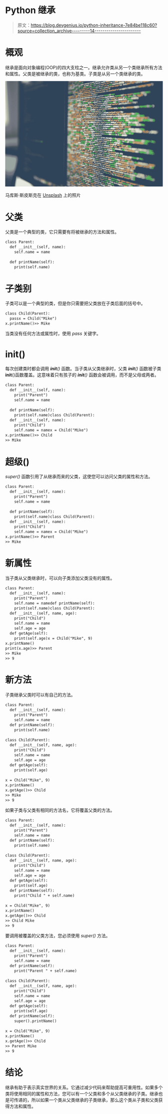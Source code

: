 # Python 继承

> 原文：<https://blog.devgenius.io/python-inheritance-7e84be118c60?source=collection_archive---------14----------------------->

# 概观

继承是面向对象编程(OOP)的四大支柱之一。继承允许类从另一个类继承所有方法和属性。父类是被继承的类，也称为基类。子类是从另一个类继承的类。

![](img/bfddb7820b4821d68738e80b9d544316.png)

马库斯·斯皮斯克在 [Unsplash](https://unsplash.com?utm_source=medium&utm_medium=referral) 上的照片

# 父类

父类是一个典型的类，它只需要有将被继承的方法和属性。

```
class Parent:
  def __init__(self, name):
    self.name = name

  def printName(self):
    print(self.name)
```

# 子类别

子类可以是一个典型的类，但是你只需要把父类放在子类后面的括号中。

```
class Child(Parent):
  passx = Child("Mike")
x.printName()>> Mike
```

当类没有任何方法或属性时，使用 *pass* 关键字。

# __init__()

每次创建类时都会调用 *__init__()* 函数。当子类从父类继承时，父类 *__init__()* 函数被子类 __init__()函数覆盖。这意味着只有孩子的 *__init__()* 函数会被调用，而不是父母或两者。

```
class Parent:
  def __init__(self, name):
    print("Parent")
    self.name = name

  def printName(self):
    print(self.name)class Child(Parent):
  def __init__(self, name):
    print("Child")
    self.name = namex = Child("Mike")
x.printName()>> Child
>> Mike
```

# 超级()

*super()* 函数引用了从继承而来的父类，这使您可以访问父类的属性和方法。

```
class Parent:
  def __init__(self, name):
    print("Parent")
    self.name = name

  def printName(self):
    print(self.name)class Child(Parent):
  def __init__(self, name):
    print("Child")
    self.name = namex = Child("Mike")
x.printName()>> Parent
>> Mike
```

# 新属性

当子类从父类继承时，可以向子类添加父类没有的属性。

```
class Parent:
  def __init__(self, name):
    print("Parent")
    self.name = namedef printName(self):
    print(self.name)class Child(Parent):
  def __init__(self, name, age):
    print("Child")
    self.name = name
    self.age = age
  def getAge(self):
    print(self.age)x = Child("Mike", 9)
x.printName()
print(x.age)>> Parent
>> Mike
>> 9
```

# 新方法

子类继承父类时可以有自己的方法。

```
class Parent:
  def __init__(self, name):
    print("Parent")
    self.name = name
  def printName(self):
    print(self.name)

class Child(Parent):
  def __init__(self, name, age):
    print("Child")
    self.name = name
    self.age = age
  def getAge(self):
    print(self.age)

x = Child("Mike", 9)
x.printName()
x.getAge()>> Child
>> Mike
>> 9
```

如果子类与父类有相同的方法名，它将覆盖父类的方法。

```
class Parent:
  def __init__(self, name):
    print("Parent")
    self.name = name
  def printName(self):
    print(self.name)

class Child(Parent):
  def __init__(self, name, age):
    print("Child")
    self.name = name
    self.age = age
  def getAge(self):
    print(self.age)
  def printName(self):
    print("Child " + self.name)

x = Child("Mike", 9)
x.printName()
x.getAge()>> Child
>> Child Mike
>> 9
```

要调用被覆盖的父类方法，您必须使用 *super()* 方法。

```
class Parent:
  def __init__(self, name):
    print("Parent")
    self.name = name
  def printName(self):
    print("Parent " + self.name)

class Child(Parent):
  def __init__(self, name, age):
    print("Child")
    self.name = name
    self.age = age
  def getAge(self):
    print(self.age)
  def printName(self):
    super().printName()

x = Child("Mike", 9)
x.printName()
x.getAge()>> Child
>> Parent Mike
>> 9
```

# 结论

继承有助于表示真实世界的关系。它通过减少代码来帮助提高可重用性。如果多个类将使用相同的属性和方法，您可以有一个父类和多个从父类继承的子类。继承也是可传递的，所以如果一个类从父类继承的子类继承，那么这个类从子类和父类获得方法和属性。